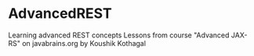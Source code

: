 # AdvancedREST
Learning advanced REST concepts
Lessons from course "Advanced JAX-RS" on javabrains.org by Koushik Kothagal
